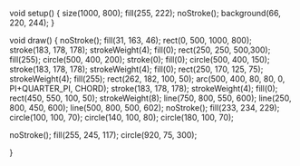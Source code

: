 void setup()
{
  size(1000, 800);
  fill(255, 222);
  noStroke();
   background(66, 220, 244);
}
 
void draw()
{
  noStroke();
 fill(31, 163, 46);
 rect(0, 500, 1000, 800);
 stroke(183, 178, 178);
  strokeWeight(4);
 fill(0);
 rect(250, 250, 500,300);
 fill(255);
circle(500, 400, 200); 
stroke(0);
fill(0);
circle(500, 400, 150); 
stroke(183, 178, 178);
  strokeWeight(4);
 fill(0);
 rect(250, 170, 125, 75);
 strokeWeight(4);
 fill(255);
 rect(262, 182, 100, 50);
 arc(500, 400, 80, 80, 0, PI+QUARTER_PI, CHORD);
  stroke(183, 178, 178);
  strokeWeight(4);
 fill(0);
 rect(450, 550, 100, 50);
 strokeWeight(8);
 line(750, 800, 550, 600);
 line(250, 800, 450, 600);
 line(500, 800, 500, 602);
 noStroke();
 fill(233, 234, 229);
circle(100, 100, 70);
circle(140, 100, 80);
circle(180, 100, 70);

noStroke();
 fill(255, 245, 117);
 circle(920, 75, 300);
 
}
